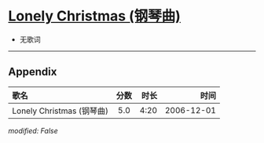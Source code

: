 # [Lonely Christmas (钢琴曲)](https://music.163.com/song?id=65731)

* 无歌词


---

## Appendix

|歌名|分数|时长|时间|
|:---|:---:|---:|---:|
|Lonely Christmas (钢琴曲)|5.0|4:20|2006-12-01

*modified: False*